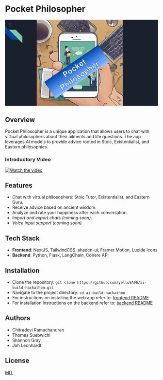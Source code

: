 # Pocket Philosopher

![Project Image](Pocket_Philosopher.jpg)

## Overview

Pocket Philosopher is a unique application that allows users to chat with virtual philosophers about their ailments and life questions. The app leverages AI models to provide advice rooted in Stoic, Existentialist, and Eastern philosophies.

### Introductory Video
[![Watch the video](https://img.youtube.com/vi/G57W2IP7FFc/hqdefault.jpg)](https://youtu.be/G57W2IP7FFc)

## Features

- Chat with virtual philosophers: Stoic Tutor, Existentialist, and Eastern Guru.
- Receive advice based on ancient wisdom.
- Analyze and rate your happiness after each conversation.
- *Import and export chats (coming soon).*
- *Voice input support (coming soon).*

## Tech Stack

- **Frontend**: NextJS, TailwindCSS, shadcn-ui, Framer Motion, Lucide Icons
- **Backend**: Python, Flask, LangChain, Cohere API

## Installation

- Clone the repository: `git clone https://github.com/yelloSA96/ai-build-hackathon.git`
- Navigate to the project directory: `cd ai-build-hackathon`
- For instructions on installing the web app refer to: [frontend README](frontend/README.md)
- For installation instructions on the backend refer to: [backend README](backend/README.md)

## Authors
 - Chitradevi Ramachandran
 - Thomas Suebwichi
 - Shannon Gray
 - Joh Leonhardt

## License

[MIT](LICENSE)


